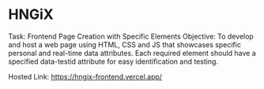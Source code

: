 # HNGiX
Task: 
Frontend Page Creation with Specific Elements
Objective: 
To develop and host a web page using HTML, CSS and JS that showcases specific personal and real-time data attributes. 
Each required element should have a specified data-testid attribute for easy identification and testing.

Hosted Link:
https://hngix-frontend.vercel.app/
